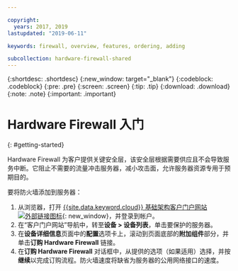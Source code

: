 ```yaml
---

copyright:
  years: 2017, 2019
lastupdated: "2019-06-11"

keywords: firewall, overview, features, ordering, adding

subcollection: hardware-firewall-shared
---
```


{:shortdesc: .shortdesc}
{:new_window: target="_blank"}
{:codeblock: .codeblock}
{:pre: .pre}
{:screen: .screen}
{:tip: .tip}
{:download: .download}
{:note: .note}
{:important: .important}

# Hardware Firewall 入门
{: #getting-started}

Hardware Firewall 为客户提供关键安全层，该安全层根据需要供应且不会导致服务中断。它阻止不需要的流量冲击服务器，减小攻击面，允许服务器资源专用于预期目的。

要将防火墙添加到服务器：

1. 从浏览器，打开 [{{site.data.keyword.cloud}} 基础架构客户门户网站 ![外部链接图标](../../icons/launch-glyph.svg "外部链接图标")](https://control.softlayer.com/){: new_window}，并登录到帐户。
2. 在“客户门户网站”导航中，转至**设备 > 设备列表**，单击要保护的服务器。  
3. 在**设备详细信息**页面中的**配置**选项卡上，滚动到页面底部的**附加组件**部分，并单击**订购 Hardware Firewall** 链接。
4. 在**订购 Hardware Firewall** 对话框中，从提供的选项（如果适用）选择，并按**继续**以完成订购流程。防火墙速度将缺省为服务器的公用网络接口的速度。
